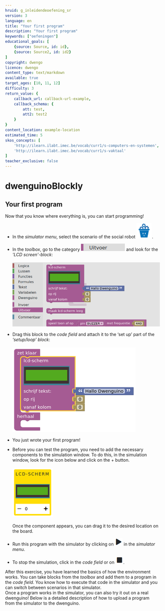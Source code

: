 ```yaml
---
hruid: g_inleidendeoefening_sr
version: 3
language: en
title: "Your first program"
description: "Your first program"
keywords: ["oefeningen"]
educational_goals: [
    {source: Source, id: id}, 
    {source: Source2, id: id2}
]
copyright: dwengo
licence: dwengo
content_type: text/markdown
available: true
target_ages: [10, 11, 12]
difficulty: 3
return_value: {
    callback_url: callback-url-example,
    callback_schema: {
        att: test,
        att2: test2
    }
}
content_location: example-location
estimated_time: 5
skos_concepts: [
    'http://ilearn.ilabt.imec.be/vocab/curr1/s-computers-en-systemen', 
    'http://ilearn.ilabt.imec.be/vocab/curr1/s-vaktaal'
]
teacher_exclusive: false
---
```

# dwenguinoBlockly
## Your first program
Now that you know where everything is, you can start programming!

* In the *simulator menu*, select the scenario of the social robot ![alt](embed/scenario_socialerobot.png "social robot scenario").

* In the *toolbox*, go to the category ![alt](embed/cat_uitvoer.png "output category") and look for the *'LCD screen'-block*: <br><br>![alt](embed/inloef1.png "LCD block")

* Drag this block to the *code field* and attach it to the ‘set up’ part of the *‘setup/loop’ block*: <br><br>![alt](embed/inloef2.png "click LCD")

* You just wrote your first program!

* Before you can test the program, you need to add the necessary components to the simulation window. To do this, in the simulation window, look for the icon below and click on the + button.<br><br>![](embed/lcd-scherm.png "lcd screen")<br><br>Once the component appears, you can drag it to the desired location on the board.

* Run this program with the simulator by clicking on ![alt](embed/simmenu_play.png "simulator play") in the *simulator menu*.

* To stop the simulation, click in the *code field* or on ![alt](embed/simmenu_stop.png "simulator stop").

<div class="alert alert-box alert-success">
After this exercise, you have learned the basics of how the environment works. You can take blocks from the <em>toolbox</em> and add them to a program in the <em>code field</em>. You know how to execute that code in the simulator and you can switch between scenarios in that simulator.
</div>

<div class="alert alert-box alert-success">
Once a program works in the simulator, you can also try it out on a real dwenguino! Below is a detailed description of how to upload a program from the simulator to the dwenguino.
</div>